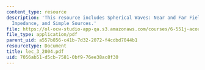 ```yaml
---
content_type: resource
description: 'This resource includes Spherical Waves: Near and Far Field, Radiation
  Impedance, and Simple Sources.'
file: https://ol-ocw-studio-app-qa.s3.amazonaws.com/courses/6-551j-acoustics-of-speech-and-hearing-fall-2004/7056ab51d5cb75810bf976ee38ac8f30_lec_3_2004.pdf
file_type: application/pdf
parent_uid: a557b856-c41b-7d32-2072-f4cdbd7044b1
resourcetype: Document
title: lec_3_2004.pdf
uid: 7056ab51-d5cb-7581-0bf9-76ee38ac8f30
---
```

